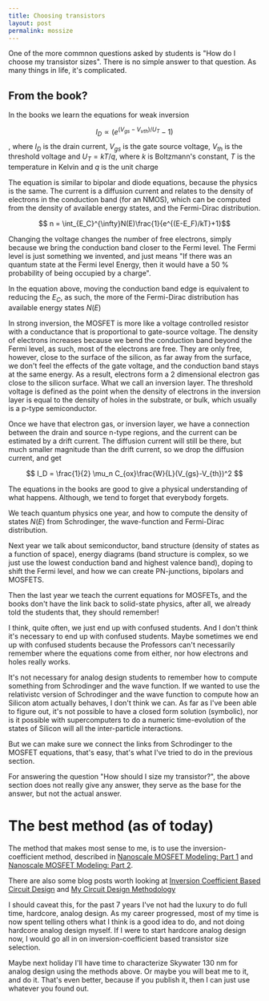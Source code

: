 ```yaml
---
title: Choosing transistors
layout: post
permalink: mossize
---
```


One of the more commnon questions asked by students is "How do I choose my transistor sizes". There is no simple answer to that question. As many things
in life, it's complicated.

## From the book?

In the books we learn the equations for weak inversion

$$ I_D \propto (e^{(V_{gs}-V_{vth})/U_T}-1)$$
, where $I_D$ is the drain current, $V_{gs}$ is the gate source voltage, $V_{th}$ is the threshold voltage and $U_T = kT/q$, where $k$ is Boltzmann's constant, $T$ is the temperature in Kelvin and $q$ is the unit charge

The equation is similar to bipolar and diode equations, because the physics is the same.
The current is a diffusion current and relates to the density of electrons in the conduction band (for an NMOS), which can be computed from the density of available energy states, and the Fermi-Dirac distribution. 

$$ n = \int_{E_C}^{\infty}N(E)\frac{1}{e^{(E-E_F)/kT}+1}$$

Changing the voltage changes the number of free electrons, simply because we bring the conduction band closer to the Fermi level. The Fermi level is just something we invented, and just means "If there was an quantum state at the Fermi level Energy, then it would have a 50 % probability of being occupied by a charge".

In the equation above, moving the conduction band edge is equivalent to reducing the $E_C$, as such, the more of the Fermi-Dirac distribution has available energy states $N(E)$

In strong inversion, the MOSFET is more like a voltage controlled resistor with a conductance that is proportional to 
gate-source voltage. The density of electrons increases because we bend the conduction band beyond the Fermi level, as such, most of the electrons are free. They are only free, however, close to the surface of the silicon, as far away from the surface, we don't feel the effects of the gate voltage, and the conduction band stays at the same energy. As a result, electrons form a 2 dimensional electron gas close to the silicon surface. What we call an inversion layer. The threshold voltage is defined as the point when the density of electrons in the inversion layer is equal to the density of holes in the substrate, or bulk, which usually is a p-type semiconductor.

Once we have that electron gas, or inversion layer, we have a connection between the drain and source n-type regions, and the current can be estimated by a drift current. The diffusion current will still be there, but much smaller magnitude than the drift current, so we drop the diffusion current, and get

$$ I_D = \frac{1}{2} \mu_n C_{ox}\frac{W}{L}(V_{gs}-V_{th})^2 $$

The equations in the books are good to give a physical understanding of what happens. Although, we tend to forget that everybody forgets. 

We teach quantum physics one year, and how to compute the density of states $N(E)$ from Schrodinger, the wave-function and Fermi-Dirac distribution. 

Next year we talk about semiconductor, band structure (density of states as a function of space), energy diagrams (band structure is complex, so we just use the lowest conduction band and highest valence band), doping to shift the Fermi level, and how we can create PN-junctions, bipolars and MOSFETS.

Then the last year we teach the current equations for MOSFETs, and the books don't have the link back to solid-state physics, after all, we already told the students that, they should remember!

I think, quite often, we just end up with confused students. And I don't think it's necessary to end up with confused students. Maybe sometimes we end up with confused students because the Professors can't necessarily remember where the equations come from either, nor how electrons and holes really works.

It's not necessary for analog design students to remember how to compute something from Schrodinger and the wave function. If we wanted to use the relativistc version of Schrodinger and the wave function to compute how an Silicon atom actually behaves, I don't think we can. As far as I've been able to figure out, it's not possible to have a closed form solution (symbolic), nor is it possible with supercomputers to do a numeric time-evolution of the states of Silicon will all the inter-particle interactions. 

But we can make sure we connect the links from Schrodinger to the MOSFET equations, that's easy, that's what I've tried to do in the previous section.

For answering the question "How should I size my transistor?", the above section does not really give any answer, they serve as the base for the answer, but not the actual answer.

# The best method (as of today)

The method that makes most sense to me, is to use the inversion-coefficient method, described in [Nanoscale MOSFET Modeling: Part 1](https://ieeexplore.ieee.org/document/8016485) and [Nanoscale MOSFET Modeling: Part 2](https://ieeexplore.ieee.org/document/8110872).

There are also some blog posts worth looking at [Inversion Coefficient Based Circuit Design](https://kevinfronczak.com/blog/inversion-coefficient-based-circuit-design) and  [My Circuit Design Methodology](https://kevinfronczak.com/blog/my-circuit-design-methodology)

I should caveat this, for the past 7 years I've not had the luxury to do full time, hardcore, analog design. As my career progressed, most of my time is now spent telling others what I think is a good idea to do, and not doing hardcore analog design myself. If I were to start hardcore analog design now, I would go all in on inversion-coefficient based transistor size selection.

Maybe next holiday I'll have time to characterize Skywater 130 nm for analog design using the methods above. Or maybe you will beat me to it, and do it. That's even better, because if you publish it, then I can just use whatever you found out.